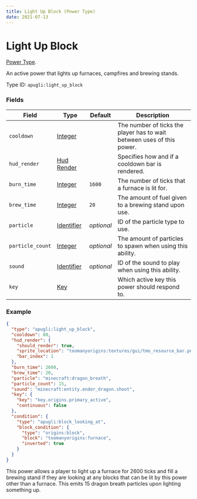 ```yaml
---
title: Light Up Block (Power Type)
date: 2021-07-13
---
```


# Light Up Block

[Power Type](../power_types.md).

An active power that lights up furnaces, campfires and brewing stands.

Type ID: `apugli:light_up_block`

### Fields

Field  | Type | Default | Description
-------|------|---------|-------------
`cooldown` | [Integer](https://origins.readthedocs.io/en/latest/data_types/integer/) |  | The number of ticks the player has to wait between uses of this power.
`hud_render` | [Hud Render](https://origins.readthedocs.io/en/latest/data_types/hud_render/) |  | Specifies how and if a cooldown bar is rendered.
`burn_time` | [Integer](https://origins.readthedocs.io/en/latest/data_types/integer/) | `1600` | The number of ticks that a furnace is lit for.
`brew_time` | [Integer](https://origins.readthedocs.io/en/latest/data_types/integer/) | `20` | The amount of fuel given to a brewing stand upon use.
`particle` | [Identifier](https://origins.readthedocs.io/en/latest/data_types/identifier/) | *optional* | ID of the particle type to use.
`particle_count` | [Integer](https://origins.readthedocs.io/en/latest/data_types/integer/) | *optional* | The amount of particles to spawn when using this ability.
`sound` | [Identifier](https://origins.readthedocs.io/en/latest/data_types/identifier/) | *optional* | ID of the sound to play when using this ability.
`key` | [Key](https://origins.readthedocs.io/en/latest/data_types/key/) | | Which active key this power should respond to.


### Example
```json
{
  "type": "apugli:light_up_block",
  "cooldown": 80,
  "hud_render": {
    "should_render": true,
    "sprite_location": "toomanyorigins:textures/gui/tmo_resource_bar.png",
    "bar_index": 1
  },
  "burn_time": 2600,
  "brew_time": 20,
  "particle": "minecraft:dragon_breath",
  "particle_count": 15,
  "sound": "minecraft:entity.ender_dragon.shoot",
  "key": {
    "key": "key.origins.primary_active",
    "continuous": false
  },
  "condition": {
    "type": "apugli:block_looking_at",
    "block_condition": {
      "type": "origins:block",
      "block": "toomanyorigins:furnace",
      "inverted": true
    }
  }
}
```
This power allows a player to light up a furnace for 2600 ticks and fill a brewing stand if they are looking at any blocks that can be lit by this power other than a furnace. This emits 15 dragon breath particles upon lighting something up.